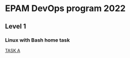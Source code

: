 # EPAM DevOps program 2022
## Level 1
### Linux with Bash home task

[TASK A](https://github.com/silver2mike/EPAM-OnlineUA-Cloud-DevOps-Fundamentals-Autumn-2022/tree/main/L1/LInux-Bash-Homework/Task%20A)
